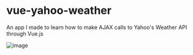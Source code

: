 # vue-yahoo-weather
An app I made to learn how to make AJAX calls to Yahoo's Weather API through Vue.js


![image](https://cloud.githubusercontent.com/assets/24786985/25883036/4e2a496a-34fc-11e7-8ea8-f446c0327f7a.png)
